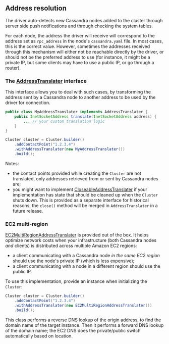<!--
Licensed to the Apache Software Foundation (ASF) under one
or more contributor license agreements.  See the NOTICE file
distributed with this work for additional information
regarding copyright ownership.  The ASF licenses this file
to you under the Apache License, Version 2.0 (the
"License"); you may not use this file except in compliance
with the License.  You may obtain a copy of the License at

  http://www.apache.org/licenses/LICENSE-2.0

Unless required by applicable law or agreed to in writing,
software distributed under the License is distributed on an
"AS IS" BASIS, WITHOUT WARRANTIES OR CONDITIONS OF ANY
KIND, either express or implied.  See the License for the
specific language governing permissions and limitations
under the License.
-->

## Address resolution

The driver auto-detects new Cassandra nodes added to the cluster through server
side push notifications and through checking the system tables.

For each node, the address the driver will receive will correspond to the address set as
`rpc_address` in the node's `cassandra.yaml` file. In most cases, this is the correct value.
However, sometimes the addresses received through this mechanism will either not be
reachable directly by the driver, or should not be the preferred address to use
(for instance, it might be a private IP, but some clients  may have to use a public IP, or
go through a router).

### The [AddressTranslater][at] interface

This interface allows you to deal with such cases, by transforming the address sent by a
Cassandra node to another address to be used by the driver for connection.

```java
public class MyAddressTranslater implements AddressTranslater {
    public InetSocketAddress translate(InetSocketAddress address) {
        ... // your custom translation logic
    }
}

Cluster cluster = Cluster.builder()
    .addContactPoint("1.2.3.4")
    .withAddressTranslater(new MyAddressTranslater())
    .build();
```

Notes:

* the contact points provided while creating the `Cluster` are not translated, only addresses
  retrieved from or sent by Cassandra nodes are;
* you might want to implement [CloseableAddressTranslater][cat] if your
  implementation has state that should be cleaned up when the `Cluster`
  shuts down. This is provided as a separate interface for historical
  reasons, the `close()` method will be merged in `AddressTranslater` in a
  future release.

[at]: http://docs.datastax.com/en/drivers/java/2.0/com/datastax/driver/core/policies/AddressTranslater.html
[cat]: http://docs.datastax.com/en/drivers/java/2.0/com/datastax/driver/core/policies/CloseableAddressTranslater.html

### EC2 multi-region

[EC2MultiRegionAddressTranslater][ec2] is provided out of the box. It
helps optimize network costs when your infrastructure (both Cassandra
nodes *and* clients) is distributed across multiple Amazon EC2 regions:

* a client communicating with a Cassandra node *in the same EC2 region* should use the node's
  private IP (which is less expensive);
* a client communicating with a node in a different region should use the public IP.

To use this implementation, provide an instance when initializing the `Cluster`:

```java
Cluster cluster = Cluster.builder()
    .addContactPoint("1.2.3.4")
    .withAddressTranslater(new EC2MultiRegionAddressTranslater())
    .build();
```

This class performs a reverse DNS lookup of the origin address, to find the domain name of the
target instance. Then it performs a forward DNS lookup of the domain name; the EC2 DNS does the
private/public switch automatically based on location.

[ec2]: http://docs.datastax.com/en/drivers/java/2.0/com/datastax/driver/core/policies/EC2MultiRegionAddressTranslater.html
